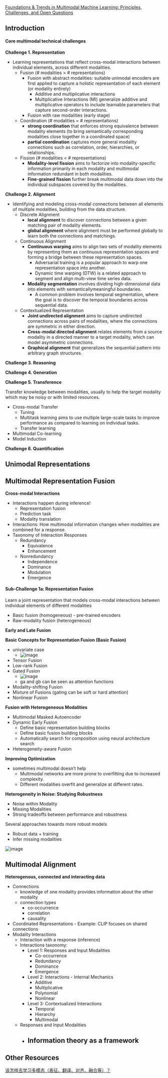 [Foundations & Trends in Multimodal Machine Learning: Principles, Challenges, and Open Questions](https://arxiv.org/pdf/2209.03430)

## Introduction

#### Core multimodal technical challenges

**Challenge 1. Representation**
- Learning representations that reflect cross-modal interactions between individual elements, across different modalities.
  - Fusion (# modalities > # representations)
    - Fusion with abstract modalities: suitable unimodal encoders are first applied to capture a holistic representation of each element (or modality entirely)
      - Additive and multiplicative interactions
      - Multiplicative Interactions (MI) generalize additive and multiplicative operators to include learnable parameters that capture second-order interactions.
    - Fusion with raw modalities (early stage)
  - Coordination (# modalities = # representations)
    - **strong coordination** that enforces strong equivalence between modality elements (to bring semantically corresponding modalities close together in a coordinated space)
    - **partial coordination** captures more general modality connections such as correlation, order, hierarchies, or relationships.
  - Fission (# modalities < # representations)
    - **Modality-level fission** aims to factorize into modality-specific information primarily in each modality and multimodal information redundant in both modalities.
    - **Fine-grained fission** further break multimodal data down into the individual subspaces covered by the modalities.

**Challenge 2. Alignment**
- Identifying and modeling cross-modal connections between all elements of multiple modalities, building from the data structure.
  - Discrete Alignment
    - **local alignment** to discover connections between a given matching pair of modality elements.
    - **global alignment** where alignment must be performed globally to learn both the connections and matchings.
  - Continuous Alignment
    - **Continuous warping** aims to align two sets of modality elements by representing them as continuous representation spaces and forming a bridge between these representation spaces.
      - Adversarial training is a popular approach to warp one representation space into another.
      - Dynamic time warping (DTW) is a related approach to segment and align multi-view time series data.
    - **Modality segmentation** involves dividing high-dimensional data into elements with semanticallymeaningful boundaries.
      - A common problem involves temporal segmentation, where the goal is to discover the temporal boundaries across sequential data.
  - Contextualized Representation
    - **Joint undirected alignment** aims to capture undirected connections across pairs of modalities, where the connections are symmetric in either direction.
    - **Cross-modal directed alignment** relates elements from a source modality in a directed manner to a target modality, which can model asymmetric connections.
    - **Graphical alignment** that generalizes the sequential pattern into arbitrary graph structures.

**Challenge 3. Reasoning**

**Challenge 4. Generation**

**Challenge 5. Transference**

Transfer knowledge between modalities, usually to help the target modality which may be noisy or with limited resources.
- Cross-modal Transfer
  - Tuning
  - Multitask learning aims to use multiple large-scale tasks to improve performance as compared to learning on individual tasks.
  - Transfer learning
- Multimodal Co-learning
- Model Induction

**Challenge 6. Quantification**

## Unimodal Representations

## Multimodal Representation Fusion

**Cross-modal Interactions**
- Interactions happen during inference!
  - Representation fusion
  - Prediction task
  - Modality translation
- Interactions: How multimodal information changes when modalities are combined for a response.
- Taxonomy of Interaction Responses
  - Redundancy
    - Equivalence
    - Enhancement
  - Nonredundancy
    - Independence
    - Dominance
    - Modulation
    - Emergence

#### Sub-Challenge 1a: Representation Fusion

Learn a joint representation that models cross-modal interactions between individual elements of different modalities
- Basic fusion (homogeneous) - pre-trained encoders
- Raw-modality fusion (heterogeneous)

**Early and Late Fusion**

**Basic Concepts for Representation Fusion (Basic Fusion)**
- univariate case
  - ![image](https://github.com/user-attachments/assets/ab5dc0d0-8490-41fb-a2ed-c857c2378e95)
- Tensor Fusion
- Low-rank Fusion
- Gated Fusion
  - ![image](https://github.com/user-attachments/assets/31e40a8a-f1c2-4b77-9c59-45785b8f7d2d)
  - ga and gb can be seen as attention functions
- Modality-shifting Fusion
- Mixture of Fusions (gating can be soft or hard attention)
- Nonlinear Fusion

**Fusion with Heterogeneous Modalities**
- Multimodal Masked Autoencoder
- Dynamic Early Fusion
  - Define basic representation building blocks
  - Define basic fusion building blocks
  - Automatically search for composition using neural architecture search
- Heterogeneity-aware Fusion

**Improving Optimization**
- sometimes multimodal doesn’t help
  - Multimodal networks are more prone to overfitting due to increased complexity.
  - Different modalities overfit and generalize at different rates.

**Heterogeneity in Noise: Studying Robustness**
- Noise within Modality
- Missing Modalities
- Strong tradeoffs between performance and robustness

Several approaches towards more robust models
- Robust data + training
- Infer missing modalities

![image](https://github.com/user-attachments/assets/0e63d684-c191-46c5-bf60-9dac08d1a9a6)

## Multimodal Alignment

**Heterogenous, connected and interacting data**
- Connections
  - knowledge of one modality provides information about the other modality
  - connection types
    - co-occurrence
    - correlation
    - causality
- Coordinated Representations - Example: CLIP focuses on shared connections
- Modality Interactions
  - Interaction with a response (inference)
  - Interactions taxonomy:
    - Level 1: Responses and Input Modalities
      - Co-occurrence
      - Redundancy
      - Dominance
      - Emergence
    - Level 2: Interactions - Internal Mechanics
      - Additive
      - Multiplicative
      - Polynomial
      - Nonlinear
    - Level 3: Contextualized Interactions
      - Temporal
      - Hierarchy
      - Multimodal
  - Responses and Input Modalities
    - Information theory as a framework
      - 

## Other Resources

[该怎样去学习多模态（表征、翻译、对齐、融合等）？](https://www.zhihu.com/question/638854224/answer/3408335048)
